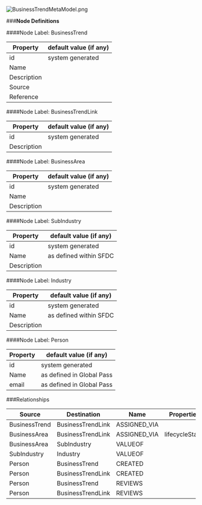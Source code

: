 
![BusinessTrendMetaModel.png](.images/BusinessTrendMetaModel.png)


###**Node Definitions**

####Node Label: BusinessTrend

|Property|default value (if any)|
|----|----|
|id|system generated
|Name |
|Description  
|Source
|Reference



####Node Label: BusinessTrendLink

|Property|default value (if any)|
|----|----|
|id|system generated
|Description  


####Node Label: BusinessArea

|Property|default value (if any)|
|----|----|
|id|system generated
|Name|
|Description  

####Node Label: SubIndustry

|Property|default value (if any)|
|----|----|
|id|system generated
|Name|as defined within SFDC
|Description  

####Node Label: Industry

|Property|default value (if any)|
|----|----|
|id|system generated
|Name|as defined within SFDC
|Description  


####Node Label: Person

|Property|default value (if any)|
|----|----|
|id|system generated
|Name|as defined in Global Pass
|email|as defined in Global Pass


###Relationships

|Source|Destination|Name|Properties|
|----|----|----|----|
|BusinessTrend|BusinessTrendLink|ASSIGNED_VIA|
|BusinessArea|BusinessTrendLink|ASSIGNED_VIA|lifecycleStage
|BusinessArea|SubIndustry|VALUEOF
|SubIndustry|Industry|VALUEOF
|Person|BusinessTrend|CREATED
|Person|BusinessTrendLink|CREATED
|Person|BusinessTrend|REVIEWS
|Person|BusinessTrendLink|REVIEWS